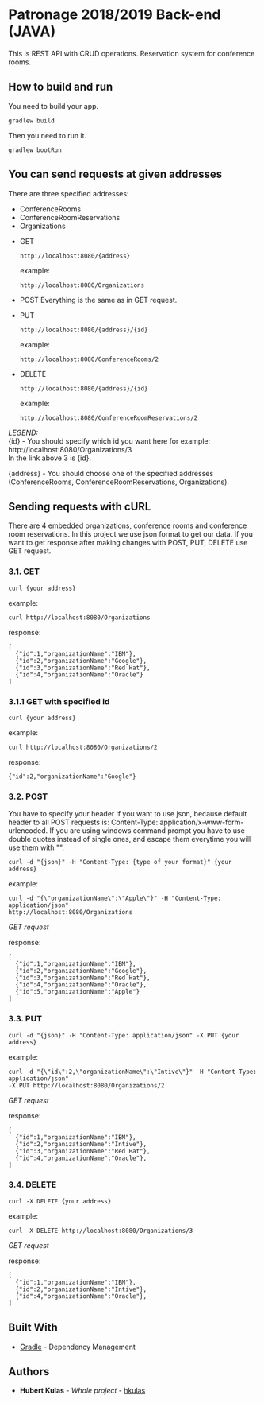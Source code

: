 # Patronage 2018/2019 Back-end (JAVA)

This is REST API with CRUD operations.
Reservation system for conference rooms.

## How to build and run
You need to build your app.

```
gradlew build
```

Then you need to run it.

```
gradlew bootRun
```

## You can send requests at given addresses
There are three specified addresses:
- ConferenceRooms
- ConferenceRoomReservations
- Organizations

* GET
  ```
  http://localhost:8080/{address}
  ```
  example:
  ```
  http://localhost:8080/Organizations
  ```

* POST
  Everything is the same as in GET request.

* PUT
  ```
  http://localhost:8080/{address}/{id}
  ```
  example:
  ```
  http://localhost:8080/ConferenceRooms/2
  ```
* DELETE
  ```
  http://localhost:8080/{address}/{id}
  ```
  example:
  ```
  http://localhost:8080/ConferenceRoomReservations/2
  ```

*LEGEND:*<br/>
{id} - You should specify which id you want here for example:<br/>
  http://localhost:8080/Organizations/3<br/>
  In the link above 3 is {id}.

{address} - You should choose one of the specified addresses<br/> 
(ConferenceRooms, ConferenceRoomReservations, Organizations).

## Sending requests with cURL
There are 4 embedded organizations, conference rooms and conference room reservations.
In this project we use json format to get our data.
If you want to get response after making changes with POST, PUT, DELETE use GET request.
### 3.1. GET

```
curl {your address}
```
example:
```
curl http://localhost:8080/Organizations
```
response:
```
[
  {"id":1,"organizationName":"IBM"},
  {"id":2,"organizationName":"Google"},
  {"id":3,"organizationName":"Red Hat"},
  {"id":4,"organizationName":"Oracle"}
]
 ```
###  3.1.1 GET with specified id

```
curl {your address}
```
example:
```
curl http://localhost:8080/Organizations/2
```
response:
```
{"id":2,"organizationName":"Google"}
```
### 3.2. POST

You have to specify your header if you want to use json, because default header
to all POST requests is: Content-Type: application/x-www-form-urlencoded.
If you are using windows command prompt you have to use double quotes instead of
single ones, and escape them everytime you will use them with "\".

```
curl -d "{json}" -H "Content-Type: {type of your format}" {your address}
```
example:
```
curl -d "{\"organizationName\":\"Apple\"}" -H "Content-Type: application/json"
http://localhost:8080/Organizations
```
*GET request*

response:
```
[
  {"id":1,"organizationName":"IBM"},
  {"id":2,"organizationName":"Google"},
  {"id":3,"organizationName":"Red Hat"},
  {"id":4,"organizationName":"Oracle"},
  {"id":5,"organizationName":"Apple"}
]
```
### 3.3. PUT

```
curl -d "{json}" -H "Content-Type: application/json" -X PUT {your address}
```
example:
```
curl -d "{\"id\":2,\"organizationName\":\"Intive\"}" -H "Content-Type: application/json"
-X PUT http://localhost:8080/Organizations/2
```

*GET request*

response:
```
[
  {"id":1,"organizationName":"IBM"},
  {"id":2,"organizationName":"Intive"},
  {"id":3,"organizationName":"Red Hat"},
  {"id":4,"organizationName":"Oracle"},
]
```

### 3.4. DELETE

```
curl -X DELETE {your address}
```
example:
```
curl -X DELETE http://localhost:8080/Organizations/3
```

*GET request*

response:
```
[
  {"id":1,"organizationName":"IBM"},
  {"id":2,"organizationName":"Intive"},
  {"id":4,"organizationName":"Oracle"},
]
```

## Built With
* [Gradle](https://gradle.org/) - Dependency Management
## Authors

* **Hubert Kulas** - *Whole project* - [hkulas](https://github.com/hkulas)

